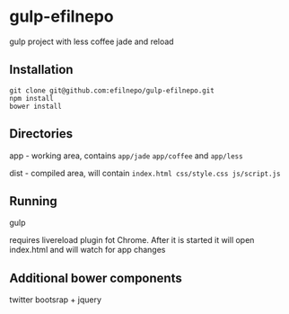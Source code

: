 gulp-efilnepo
=============

gulp project with less coffee jade and reload

## Installation

```
git clone git@github.com:efilnepo/gulp-efilnepo.git
npm install
bower install
```

## Directories

app - working area, contains ``app/jade`` ``app/coffee`` and ``app/less``

dist - compiled area, will contain ``index.html css/style.css js/script.js``

## Running

gulp

requires livereload plugin fot Chrome. After it is started it will open index.html and will watch for app changes

## Additional bower components

twitter bootsrap + jquery
 
